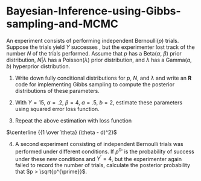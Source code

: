 # Bayesian-Inference-using-Gibbs-sampling-and-MCMC

An experiment consists of performing independent Bernoulli($p$) trials. Suppose the trials yield
$Y$ successes , but the experimenter lost track of the number $N$ of the trials performed. Assume
that $p$ has a Beta($\alpha$, $\beta$) prior distribution, $N|\lambda$ has a Poisson($\lambda$) prior distribution, and $\lambda$ has a Gamma($a$, $b$) hyperprior distribution.
  
1. Write down fully conditional distributions for $p$, $N$, and $\lambda$ and write an **R** code for implementing Gibbs sampling to compute the posterior distributions of these parameters.  
  
2. With $Y = 15$, $\alpha = .2$, $\beta = 4$, $a = .5$, $b = 2$, estimate these parameters using squared error loss function.    
    
3. Repeat the above estimation with loss function  
  
 
 $\centerline {{1 \over \theta} (\theta - d)^2}$
  
4. A second experiment consisting of independent Bernoulli trials was performed under different
conditions. If $p^{0}\prime$ is the probability of success under these new conditions and $Y^{\prime} = 4$, but the experimenter again failed to record the number of trials, calculate the posterior probability that $p > \sqrt{p^{\prime}}$.
